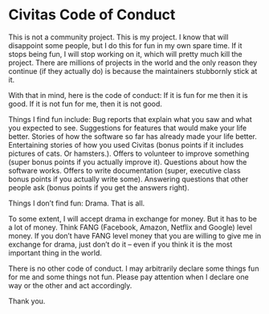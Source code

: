 # Civitas Code of Conduct


This is not a community project. This is my project. I know that will disappoint some people, but I do this for fun in my own spare time. If it stops being fun, I will stop working on it, which will pretty much kill the project. There are millions of projects in the world and the only reason they continue (if they actually do) is because the maintainers stubbornly stick at it.

With that in mind, here is the code of conduct: If it is fun for me then it is good. If it is not fun for me, then it is not good.

Things I find fun include: Bug reports that explain what you saw and what you expected to see. Suggestions for features that would make your life better. Stories of how the software so far has already made your life better. Entertaining stories of how you used Civitas (bonus points if it includes pictures of cats. Or hamsters.). Offers to volunteer to improve something (super bonus points if you actually improve it). Questions about how the software works. Offers to write documentation (super, executive class bonus points if you actually write some). Answering questions that other people ask (bonus points if you get the answers right).

Things I don’t find fun: Drama. That is all.

To some extent, I will accept drama in exchange for money. But it has to be a lot of money. Think FANG (Facebook, Amazon, Netflix and Google) level money. If you don’t have FANG level money that you are willing to give me in exchange for drama, just don’t do it – even if you think it is the most important thing in the world.

There is no other code of conduct. I may arbitrarily declare some things fun for me and some things not fun. Please pay attention when I declare one way or the other and act accordingly.

Thank you.
